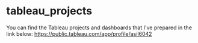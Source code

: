 # tableau_projects

You can find the Tableau projects and dashboards that I've prepared in the link below:
https://public.tableau.com/app/profile/asil6042

